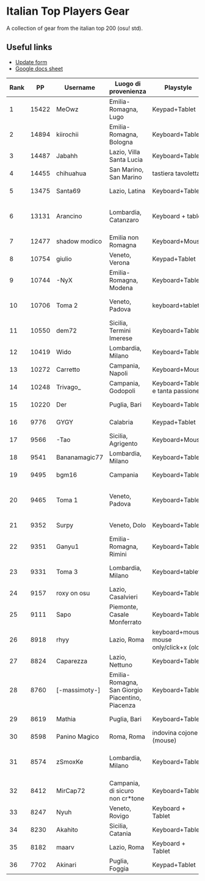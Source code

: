 # Italian Top Players Gear
A collection of gear from the italian top 200 (osu! std).

## Useful links
- [Update form](https://docs.google.com/forms/d/e/1FAIpQLSda6cfkVM5K-jvKprpvKbcX1vKcA1DMkJw6S2R79QjWjU0Qiw/viewform)
- [Google docs sheet](https://docs.google.com/spreadsheets/d/1bnU730-eG2OifO7ucLPpc2_z5B_ul11zTqyIPu8Uwm0)

[//]: # (Table)

|   Rank |    PP | Username      | Luogo di provenienza                             | Playstyle                                | Tap Style                                           | Tablet / Mouse       | Area / Filter / Sensitivity                                                                                                                              | Grip                                                                                                                                                                    | Keyboard                                      | Switch                             | osu! Resolution         | Skin                                                                                                                                                                |
|--------|-------|---------------|--------------------------------------------------|------------------------------------------|-----------------------------------------------------|----------------------|----------------------------------------------------------------------------------------------------------------------------------------------------------|-------------------------------------------------------------------------------------------------------------------------------------------------------------------------|-----------------------------------------------|------------------------------------|-------------------------|---------------------------------------------------------------------------------------------------------------------------------------------------------------------|
|      1 | 15422 | MeOwz         | Emilia-Romagna, Lugo                             | Keypad+Tablet                            | Full Alt (Middle+Index)                             | CTH-690              | w105 h59.0625 x100 y35                                                                                                                                   | https://cdn.discordapp.com/attachments/609171497142976522/1062156346264408174/image.png                                                                                 | Keypad scrauso                                | Cherry MX Red (Silent[?])          | 1920x1080 Fullscreen    | https://skins.osuck.net/skins/863/download?v=0                                                                                                                      |
|      2 | 14894 | kiirochii     | Emilia-Romagna, Bologna                          | Keyboard+Tablet                          | Ring Middle + Index                                 | Wacom Bamboo CTH-470 | 112mm Forced aspect ratio                                                                                                                                | https://i.imgur.com/GeiuXI3.png                                                                                                                                         | hyperx alloy origins core                     | aqua                               | 1920x1080 fullscreen    | https://github.com/rudjx3/skins/blob/main/kiirochii.md                                                                                                              |
|      3 | 14487 | Jabahh        | Lazio, Villa Santa Lucia                         | Keyboard+Tablet                          | Middle singletap                                    | Wacom CTL 472        | 77mm x 43.31mm, 12ms 1000hz smoothing, 3 1 0 1 anti chatter                                                                                              | https://cdn.discordapp.com/attachments/873357839555506178/1062380085216288900/IMG_20230110_153826.jpg                                                                   | HyperX Alloy Origins Core TKL                 | HyperX Red                         | 1920x1080 Full Screen   | https://drive.google.com/file/d/1Du_ci_HnpmX87roDG9BIEf3PS9znIUM5/view                                                                                              |
|      4 | 14455 | chihuahua     | San Marino, San Marino                           | tastiera tavoletta                       | singletap medio                                     | cth 480              | tra 90 e 112 proporzioni forzate                                                                                                                         | mi vergogno                                                                                                                                                             | hyperx                                        | aqua                               | schermo intero          | cambio skin di continuo                                                                                                                                             |
|      5 | 13475 | Santa69       | Lazio, Latina                                    | Keyboard+Tablet                          | Full alt                                            | One by wacom         | 84x47.25                                                                                                                                                 | https://cdn.discordapp.com/attachments/898215948841017414/1062153802398040165/WhatsApp_Image_2023-01-10_at_00.38.20.jpeg                                                | Hyperx                                        | Red                                | Fullscreen              | NM: https://www.mediafire.com/file/w75jeefmlbrxdxp/Aristia%2528Edit%2529.osk/file DT: https://www.mediafire.com/folder/p2tifa527ph2v/Rafis_Blu                      |
|      6 | 13131 | Arancino      | Lombardia, Catanzaro                             | Keyboard + tablet                        | alternate starting bursts with middle finger        | cth 480              | 71x71mm (cambio spesso), filtri: https://cdn.discordapp.com/attachments/670022622150393866/1062401561197805588/image.png                                 | https://cdn.discordapp.com/attachments/670022622150393866/1062401208507175022/PXL_20230110_160252205.jpg                                                                | GMMK Pro                                      | Cherry mx yellow cap               | fullscreen 1920,1080    | https://arancino.s-ul.eu/YWNponq0                                                                                                                                   |
|      7 | 12477 | shadow modico | Emilia non Romagna                               | Keyboard+Mouse                           | Ring index full alt                                 | G703                 | 800 dpi 1.6x in game                                                                                                                                     | https://imgur.com/arTimBW                                                                                                                                               | Ducky One 3                                   | MX Brown                           | Fullscreen 1920x1080    | aristia                                                                                                                                                             |
|      8 | 10754 | giulio        | Veneto, Verona                                   | Keypad+Tablet                            | Index singletap/alt                                 | Wacom CTL 472        | https://cdn.discordapp.com/attachments/990625798379687986/1062333951651360878/areaefiltri.png                                                            |                                                                                                                                                                         | Amusing KeypadPro                             | Cherry MX Black                    | Fullscreen              | https://cdn.discordapp.com/attachments/990625798379687986/1062334870086484029/BubbleSkin20-03-20.osk                                                                |
|      9 | 10744 | -NyX          | Emilia-Romagna, Modena                           | Keyboard+Tablet                          | Full alt                                            | Wacom ctl 472        | Area: 70x42mm, Tablet girato a 15° Filtri: Devocup antichatter, Latency e Antichatter Strength 10, antichatter multiplier 1, antichatter offset X=0, Y=1 | https://imgur.com/JlmMdY5                                                                                                                                               | HyperX Alloy Origins                          | HyperX Reds                        | (1920x1080) Fullscreen  | https://b.catgirlsare.sexy/Ix4N3i6h.osk                                                                                                                             |
|     10 | 10706 | Toma 2        | Veneto, Padova                                   | keyboard+tablet                          | middle index singletap and full alt                 | CTL-480              | 33mm x 36.95mm 18°                                                                                                                                       | https://imgur.com/a/2lkQFIk                                                                                                                                             | hyperx alloy origins 100%                     | hyperx red                         | 2560x1440               | https://drive.google.com/file/d/1mHcLnJnpR2gFhdOtZiELD2HnGKlATglY/view?usp=share_link                                                                               |
|     11 | 10550 | dem72         | Sicilia, Termini Imerese                         | Keyboard+Tablet                          | Singletap                                           | ctl-472              | foto                                                                                                                                                     | https://cdn.discordapp.com/attachments/777797021632561162/1063066865850646618/grip.jpg                                                                                  | Hyperx alloy origins                          | Red                                | 1920x1080 Fullscreen    | https://osuskins.net/skin/k38KhZg                                                                                                                                   |
|     12 | 10419 | Wido          | Lombardia, Milano                                | Keyboard+Tablet                          | Singletap Index                                     | CTL-472              | 96x57.37 1ms 4strength 1000hz                                                                                                                            | https://cdn.discordapp.com/attachments/1052742094470516748/1070760630858035230/IMG_20230202_184009766.jpg                                                               | Cooler Master                                 | Brown                              | 1920x1080 Fullscreen    | https://drive.google.com/file/d/1xpxtmAu3GFAtdp54-_mI3WfSSFX0r3oU/view?usp=sharing                                                                                  |
|     13 | 10272 | Carretto      | Campania, Napoli                                 | Keyboard+Mouse                           | Full alt                                            | Razer DeathAdder     | 1800 dpi 1x                                                                                                                                              | impossibile mi scoccio                                                                                                                                                  | una ducky ma non ricordo quale                | neg                                | fulscreen               | no. ti prego                                                                                                                                                        |
|     14 | 10248 | Trivago_      | Campania, Godopoli                               | Keyboard+Tablet e tanta passione         | Full alt                                            | Wacom CTH 690        | 65mm x 40mm con 1.05x di sens                                                                                                                            | https://tommaso.s-ul.eu/ZTZoGukq                                                                                                                                        | Custom con PCB GK61X                          | Gateron Red                        | 1768x992 Fullscreen     | NM: https://tommaso.s-ul.eu/fIfA131t | DT: https://tommaso.s-ul.eu/MJSpwWx4                                                                                         |
|     15 | 10220 | Der           | Puglia, Bari                                     | Keyboard+Tablet                          | Middle (Main), Index                                | Intuos CTL-480       | https://i.imgur.com/8Va60DX.gif                                                                                                                          | https://i.imgur.com/9mimwPb.png                                                                                                                                         | Hyperx Alloy Origins                          | Red                                | 1920x1080 Full Screen   | No                                                                                                                                                                  |
|     16 |  9776 | GYGY          | Calabria                                         | Keypad+Tablet                            | Middle singletap                                    | CTH-480              | 77x49.56 1x                                                                                                                                              |                                                                                                                                                                         | NONO Keypad                                   | Cherry MX Brown                    | 1920x1080 Fullscreen    |                                                                                                                                                                     |
|     17 |  9566 | -Tao          | Sicilia, Agrigento                               | Keyboard+Mouse                           | Full Alt                                            | Glorious Model D-    | 800 DPI, 2.2x                                                                                                                                            | https://prnt.sc/sk6Mrsmd_GYZ                                                                                                                                            | HyperX Alloy Origins Core                     | Cherry Mx Red                      | 1920x1080               | https://raw.githubusercontent.com/eranyoung/osuSkins/master/Skins/vv_idke_trail.osk                                                                                 |
|     18 |  9541 | Bananamagic77 | Lombardia, Milano                                | Keyboard+Tablet                          | Full alt                                            | Ctl-672              | Area:80 x 45, Latenza:12ms 143hz, sens:x1                                                                                                                | https://cdn.discordapp.com/attachments/687459402990616648/1063619697540616222/IMG_0824.jpg                                                                              | Logitech k120                                 | Membrane Keyboard :/               | Fullscreen 1920 x 1080  | Whitecat v1                                                                                                                                                         |
|     19 |  9495 | bgm16         | Campania                                         | Keyboard+Tablet                          | Middle singletap/alt                                | Wacom CTL-472        | https://imgur.com/CXZK89a                                                                                                                                |                                                                                                                                                                         | durgod taurus k320                            | Cherry MX Red                      | 1920x1080 (Fullscreen)  | no                                                                                                                                                                  |
|     20 |  9465 | Toma 1        | Veneto, Padova                                   | Keyboard+Tablet                          | Index middle full alt, a volte volte singletappo.   | Xp-Pen G640          | guarda il mio profilo                                                                                                                                    | https://cdn.discordapp.com/attachments/947826503691927613/1063503796216537158/Screenshot_20230113_180349_Gallery.jpg                                                    | HyperX Alloy Fps Pro (main), Durgod K320      | Cherry red (main), Cherry brown    | Fullscreen 1440p        | La cambio sempre, usate quella di LoreFox (che sarei io)^^                                                                                                          |
|     21 |  9352 | Surpy         | Veneto, Dolo                                     | Keyboard+Tablet                          | index(main), middle                                 | Wacom CTL-471        | old: 87.08x75.32 ~ new:  100x56.25 (always had smoothing 10ms+)                                                                                          | https://cdn.discordapp.com/attachments/785745051556511765/926134400851255347/IMG_5100.jpg                                                                               | old: corsair strafe ~ new: hyperx             | always had red switches            | 1920x1080 (Fullscreen)  | https://drive.google.com/file/d/1MGx7QTD_nqv2y-pTAfxZv_nmfxdGaPB5/view?usp=sharing                                                                                  |
|     22 |  9351 | Ganyu1        | Emilia-Romagna, Rimini                           | Keyboard+Tablet                          | Index singletap/alt                                 | CTH-480              | 73.5 x 60.5 | Smoothing Filter 12ms 1000Hz, Antichatter 3 1 0 1                                                                                          | https://cdn.discordapp.com/attachments/821142349060505603/1062521119707512842/20230111_005831.jpg                                                                       | HyperX Alloy Origins Core                     | HyperX Red                         | 1920x1080 Fullscreen    | - Seoul V10 with Red Cursor https://gist.github.com/Fobxx/107e2bad2bf7312cd49431c696aac912                                                                          |
|     23 |  9331 | Toma 3        | Lombardia, Milano                                | Keyboard+tablet                          | Singletap                                           | One by One Wacom 472 | Smoothing filter and Antichatter                                                                                                                         | https://cdn.discordapp.com/attachments/903678599742238790/1062180439185444894/rn_image_picker_lib_temp_8c056b6e-eca4-4f33-8ea2-7f9d54fa35d2.jpg                         | Corsair K55 RGB e Occasionalmente Ajazz       | Membrana e Red                     | 1920x1080 Windowed      | No                                                                                                                                                                  |
|     24 |  9157 | roxy on osu   | Lazio, Casalvieri                                | Keyboard+Tablet                          | index (main) middle                                 | one by wacom         | 66.4 x 45.24                                                                                                                                             | https://cdn.discordapp.com/attachments/988507418487033937/1062376553226440774/1673360697115.jpg                                                                         | hyperx alloy origins core                     | hyperx red switch                  | 1920x1080 (Fullscreen)  | https://skins.osuck.net/skins/1648?v=0                                                                                                                              |
|     25 |  9111 | Sapo          | Piemonte, Casale Monferrato                      | Keyboard+Tablet                          | Ring Index                                          | CTL-4100             | mrekk area lol                                                                                                                                           | https://ibb.co/2yJXNR0                                                                                                                                                  | HyperX 60%                                    | Red                                | FULLSCREEN              | https://www.reddit.com/r/OsuSkins/comments/t5ys5o/std_only_hdsd_karcher_skin_remake_tippy_gochiusa/                                                                 |
|     26 |  8918 | rhyy          | Lazio, Roma                                      | keyboard+mouse, mouse only/click+x (old) | index singletap/full alt                            | Logitech G303 SE     | 800 dpi, 1.27x in game                                                                                                                                   |                                                                                                                                                                         | Keychron Q3                                   | Jwick Black, TX long 55g           | fullscreen 1080p        | https://files.catbox.moe/ff777z.osk                                                                                                                                 |
|     27 |  8824 | Caparezza     | Lazio, Nettuno                                   | Keyboard+Tablet                          | Full alt                                            | Wacom CTL-472        | 66x53                                                                                                                                                    | https://cdn.discordapp.com/attachments/928750473249435788/1062136572033630238/rn_image_picker_lib_temp_4e8aba3f-44f8-4b50-a881-654307592693.jpg                         | HyperX Alloy Origins Core                     | HyperX Aqua switch                 | FULLSCREEN              | NM https://www.mediafire.com/file/sdks525y5ix8kb2/VAXEI_VALERIO_EDIT.osk/file, DT RAFIS OR https://www.mediafire.com/file/gsctttev8hgdw17/SYtho_edit_scola.osk/file |
|     28 |  8760 | [-massimoty-] | Emilia-Romagna, San Giorgio Piacentino, Piacenza | Keyboard+Tablet                          | Mix                                                 | Wacom Ctl-472        | https://imgur.com/a/sMAEBHJ                                                                                                                              | https://cdn.discordapp.com/attachments/932024049897463858/1071462903074529351/IMG_2551.jpg                                                                              | Hyperx Alloy Origins Full                     | Red                                | Fullscreen 1920x1080    | cambio skin di continuo                                                                                                                                             |
|     29 |  8619 | Mathia        | Puglia, Bari                                     | Keyboard+Tablet                          | Middle singletap                                    | CTL-480              | 45.43mm x 34.96mm                                                                                                                                        | come se tengo un martello in mano                                                                                                                                       | Corsair Strafe                                | Cherry mx red                      | 2k fullscreen           | https://mathya.it/skins                                                                                                                                             |
|     30 |  8598 | Panino Magico | Roma, Roma                                       | indovina cojone (mouse)                  | default                                             | superlight           | 1100dpi x1                                                                                                                                               | no                                                                                                                                                                      | hyperx                                        | RED LIKE ROSES                     | native(1920x1080)       | neg                                                                                                                                                                 |
|     31 |  8574 | zSmoxKe       | Lombardia, Milano                                | Keyboard+Tablet                          | Index middle a gargia di minchia, di solito alterno | Huion H1060P         | Area 90x58 | no filtri | 1x in-game sens                                                                                                                 | https://cdn.discordapp.com/attachments/810702231774035968/1070540110329815040/IMG_20230202_040313_948.jpg                                                               | GMMK Pro                                      | Tecsee Purple Panda                | 1920 x 1080 Fullscreen  | https://cdn.discordapp.com/attachments/777709893808291850/1064873917820452905/Jace_6.25.osk                                                                         |
|     32 |  8412 | MirCap72      | Campania, di sicuro non cr*tone                  | Keyboard+Tablet                          | full alt                                            | CTL-472              | https://media.discordapp.net/attachments/1014138759492685835/1062733498139553862/image.png?width=403&height=434                                          | https://media.discordapp.net/attachments/1014138759492685835/1062734105239879711/rn_image_picker_lib_temp_f6d509c0-29a4-47c4-8ded-85327e81ede6.jpg?width=325&height=433 | Corsair K63                                   | Cherry MX Red                      | 1920x1080 Fullscreen    | 50 euro                                                                                                                                                             |
|     33 |  8247 | Nyuh          | Veneto, Rovigo                                   | Keyboard + Tablet                        | Middle Singletap                                    | Wacom CTL-4100       | 65mm x 40mm                                                                                                                                              | https://nyuh.s-ul.eu/rbTiEGva                                                                                                                                           | 5075S Shine-Through                           | Akko CS Wine White / Gateron Brown | 1920x1080 (full screen) | https://nyuhskins.carrd.co/                                                                                                                                         |
|     34 |  8230 | Akahito       | Sicilia, Catania                                 | Keyboard+Tablet                          | Ring Index                                          | ctl-480              | 1.0x 400dpi                                                                                                                                              | https://imgur.com/a/JAFyCvd                                                                                                                                             | KBD8X                                         | JWK ultimate black 62g             | 1920x1080 fullscreen    | https://mega.nz/file/VnAgSYIQ#e96D_PxAXcwhIJ97-QaPHj9rEQ6bLx_jM-VDRkaO4So                                                                                           |
|     35 |  8182 | maarv         | Lazio, Roma                                      | Keyboard + Tablet                        | Ring-Index                                          | Wacom CTL-672        | Area 85,72mm x 65,85mm, Filtri: lmao                                                                                                                     |                                                                                                                                                                         | devo cambiarla soon non so quale ho preso lol | Blue / Red                         | 1920x1080               | https://drive.google.com/drive/folders/1CRCumkSoArIKFHzA9NmzTEnhMoBOOk5-?usp=sharing                                                                                |
|     36 |  7702 | Akinari       | Puglia, Foggia                                   | Keypad+Tablet                            | Ring Index                                          | CTL-4100             | 110x70mm 1.0x                                                                                                                                            |                                                                                                                                                                         | Anne Pro 2                                    | Gateron Red                        | 1920x1080 (Fullscreen)  | https://akinariportal.xyz/users/4001304                                                                                                                             |